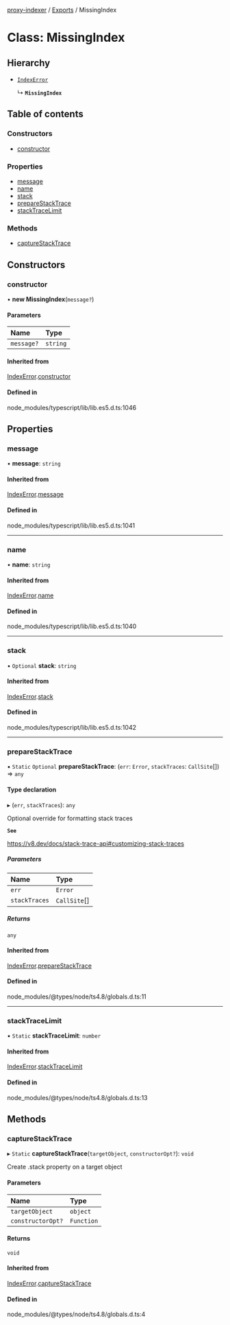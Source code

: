 [proxy-indexer](../README.md) / [Exports](../modules.md) / MissingIndex

# Class: MissingIndex

## Hierarchy

- [`IndexError`](IndexError.md)

  ↳ **`MissingIndex`**

## Table of contents

### Constructors

- [constructor](MissingIndex.md#constructor)

### Properties

- [message](MissingIndex.md#message)
- [name](MissingIndex.md#name)
- [stack](MissingIndex.md#stack)
- [prepareStackTrace](MissingIndex.md#preparestacktrace)
- [stackTraceLimit](MissingIndex.md#stacktracelimit)

### Methods

- [captureStackTrace](MissingIndex.md#capturestacktrace)

## Constructors

### constructor

• **new MissingIndex**(`message?`)

#### Parameters

| Name | Type |
| :------ | :------ |
| `message?` | `string` |

#### Inherited from

[IndexError](IndexError.md).[constructor](IndexError.md#constructor)

#### Defined in

node_modules/typescript/lib/lib.es5.d.ts:1046

## Properties

### message

• **message**: `string`

#### Inherited from

[IndexError](IndexError.md).[message](IndexError.md#message)

#### Defined in

node_modules/typescript/lib/lib.es5.d.ts:1041

___

### name

• **name**: `string`

#### Inherited from

[IndexError](IndexError.md).[name](IndexError.md#name)

#### Defined in

node_modules/typescript/lib/lib.es5.d.ts:1040

___

### stack

• `Optional` **stack**: `string`

#### Inherited from

[IndexError](IndexError.md).[stack](IndexError.md#stack)

#### Defined in

node_modules/typescript/lib/lib.es5.d.ts:1042

___

### prepareStackTrace

▪ `Static` `Optional` **prepareStackTrace**: (`err`: `Error`, `stackTraces`: `CallSite`[]) => `any`

#### Type declaration

▸ (`err`, `stackTraces`): `any`

Optional override for formatting stack traces

**`See`**

https://v8.dev/docs/stack-trace-api#customizing-stack-traces

##### Parameters

| Name | Type |
| :------ | :------ |
| `err` | `Error` |
| `stackTraces` | `CallSite`[] |

##### Returns

`any`

#### Inherited from

[IndexError](IndexError.md).[prepareStackTrace](IndexError.md#preparestacktrace)

#### Defined in

node_modules/@types/node/ts4.8/globals.d.ts:11

___

### stackTraceLimit

▪ `Static` **stackTraceLimit**: `number`

#### Inherited from

[IndexError](IndexError.md).[stackTraceLimit](IndexError.md#stacktracelimit)

#### Defined in

node_modules/@types/node/ts4.8/globals.d.ts:13

## Methods

### captureStackTrace

▸ `Static` **captureStackTrace**(`targetObject`, `constructorOpt?`): `void`

Create .stack property on a target object

#### Parameters

| Name | Type |
| :------ | :------ |
| `targetObject` | `object` |
| `constructorOpt?` | `Function` |

#### Returns

`void`

#### Inherited from

[IndexError](IndexError.md).[captureStackTrace](IndexError.md#capturestacktrace)

#### Defined in

node_modules/@types/node/ts4.8/globals.d.ts:4
